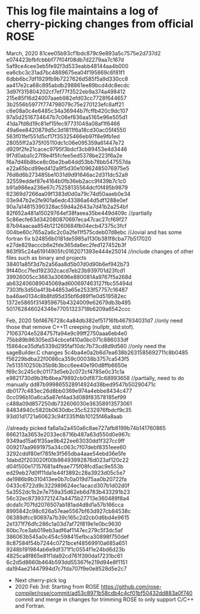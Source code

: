 # This log file maintains a log of cherry-picking changes from official ROSE

March, 2020
81cee05b93cf1bdc879c9e893a5c7575e2d737d2
e074423bfbfcbbbf77f04f08db7d2279aa7c167d
5af9ce4cee3eb5fe92f3d533eabb48144aa4b000
ea6cbc3c31ad7bc4869675ea04f195869c6f81f1
6dbb6bc7df1929fb9b7227626d585f5a9d330cc8
aa417e2ca68c895abdb298861ee89bcd4dc8ecdc
3d97f315804202cf7ef77f3522eb9a374a498412
215e85f16d24007aaeb982efd03cc7728f644657
3b2556b5977f774798079c75e270123efc8aff21
c6e08a0c4e6485c34a36944b7fcffb420c9dc107
97a5d2516734647b7c06ef836aa5165e96e505d1
41da7fd8d19c81ef15fec97731048a08af1f6466
49a6ee8420879d5c3d1811f6a18cd30ac05f4550
563f01fef551d5cf17f35325466eb97f8e9fb1ed
28055ff2a375f05110dc1c06e095359a61447e72
d929f2fe21cacec9795f3bdcf3cb89453e4d3446
9f7d0aba1c27f8e4f5fcfee5ed5378be223f6a2e
f6a7d46b8bce8c0be2ba64dd53bb78bb547557da
e22a65bcd99ed412a9f5d30e10962485076975e5
76d8d6b273485be1031d9d91646ac2d311dc52a9
32559eddef87e4164b0fb36eb2acc9f439b7c1c0
b91a986ea236e67c75258135564dcf0f495b9879
62369d7266aa09f1383d0d0a79c74d50aaeb0e34
03e947b2e2fe901a6edc43386a64d5df1288e0ef
90a7a14815390328ac59d4a2643a7d41b2a254bf
82f652a481a15029764ef38faeea35be449d409c  //partially
5c86ecfe63d342080870697eca47cac27cf69f27
87b94aacaa854b121260684fb04ecb47375c3fcf
004be60c765a2a6c2c0a2fe11f575cdeb07d8ebc  //Jovial and has some fortran fix
b24856b0181de5985a1130b381f8cba77b517020
e27de829acccb6e2fde365da6ec2fed127452b3f
863f95c24a61914905fc0162071393e444e25014  //include changes of other files such as binary and projects
38401a85f3d7b2a56aa8d5b07d0d90b6ef942b73
9f440cc7fed192302cacd7eb23b939701d23fcd1
39926005cc3663a30696e8800814a9767f5a268d
ab632406089045069ad600697463127fbc55494d
7303fb3d50a4f3b44853a65e2533f57757c16487
ba46ae0134c8b8fd95d35bf6d89f1e0d519582ec
1372e5865f314959675b4324009e62679db3b495
501762846024346e77051323718b6209a6542ccc

Feb, 2020
5bf4676728c4a84db382ef51716fb467934031d7   //only need those that remove C++11 creeping (nullptr, std:stof). 
71063704e5284757fa94e9c99ff2750aaa6eb4e0
75bb89b96305ed34cbcef410a0bc071c886033df
15864ce35dfa5339d295faf10dc7b73cd8d9d560   //only need the sageBuilder.C changes
5c4ba4e0a2b6d7ea638b2631585692711c8b0485
f56229bdba22f0086ca359c00038b3757ca543f5
7e513510250b35b9b3bcc6ee40e190d8ffb6650e
f69c3c245c9c01173d5eb2c072cf4785e0c31c1a
e9821730d9b3fb8bea79892cb0df873c68993658   //partially, need to do manually
dd87b999865528914924d38bed9547b50290471c
db0177c483ec26d8bb0369e974a4ebbe8434c477
0cc096b10a6ca5a87ef4ad3d088f83578185ef99
c488a09d857250db732606030e36358913573061
84834940c5820b0630dbc35c5232976fbdcf9c35
93d01d1721a60623c94f335ff4b10125f46a8aab


//already picked
fa6a1a2a450a6c8ae727afb8199b74b141760865
666213a3653e2033ec8716b487a63d550d0e967c
9349ad15a61f35ae9b422ee63030dd1f327cc9ff
009217aa9691975a34c063c7f07debf8351eee60
3292cddf80ef785fe3f565dba4aae54ebd36e5fe
1dabd2f203020f00b98493992876d023af120c22
d04f500e17157681a4feae775f08fcd5ac9e553b
ed29eb27d0ff11da1e44f3892c28a3923d05c5e7
de1986b9b310413ee0b7c0a019d75aa0b20722fa
0433c6722d9c322989624ec1acacd307b1d02d0f
5a3552dc1b2e7e759a35d62eb6d783b433291b23
56c32ec87393721247a4475b27713e360489f8a4
dcda1c707fd2076507ab181ad4d8d1a57b166cca
8995842c98c626a57eae5567bf63d927cb84538c
06389dfcc90697a7b39c165c2d2cb0d6bd4e9615
2e1371f76dfc286c1a03d7af72f819e1e0bc9630
60bc7ce3ab019eb3adf6af1147ec279c5f3dc5af
386063b545a0c454c598415efbca30898f750def
8c87584f54b7244c0721bcef48569910a685a651
9248b191984ab6e9df371f1c0554f1e24bd6d23b
4825ca8f865e81f1da92cd761f390da17231bc61
6c2d5d8660b464b593dd55367fe219d94e8f1151
da194ae21447994d7c7fda707f9e0e8528d5e2c7

* Next cherry-pick log
* 2020 Feb 3rd: Starting from ROSE https://github.com/rose-compiler/rose/commit/ad53c8971b58cdb4c4cf01bf50432dd883a0f740 commit
and merge in changes for trimming ROSE to only support C/C++ and Fortran. 
